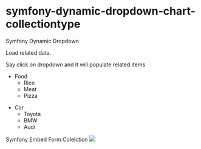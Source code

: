 # symfony-dynamic-dropdown-chart-collectiontype

Symfony Dynamic Dropdown

Load related data.

Say click on dropdown and it will populate related items
<ul>
  <li>Food
    <ul>
      <li>Rice</li>
      <li>Meat</li>
      <li>Pizza</li>
    </ul>
  </li>
</ul>
<ul>
  <li>Car
    <ul>
      <li>Toyota</li>
      <li>BMW</li>
      <li>Audi</li>
    </ul>
  </li>
</ul>

Symfony Embed Form Colelction
<img src="https://github.com/symfony-dynamic-dropdown/dynamic-dropdown-gif.gif">
